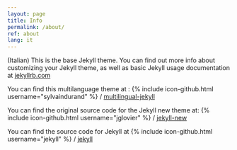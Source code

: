 ```yaml
---
layout: page
title: Info
permalink: /about/
ref: about
lang: it
---
```


(Italian)
This is the base Jekyll theme. You can find out more info about customizing your Jekyll theme, as well as basic Jekyll usage documentation at [jekyllrb.com](http://jekyllrb.com/)

You can find this multilanguage theme at :
{% include icon-github.html username="sylvaindurand" %} /
[multilingual-jekyll](https://github.com/sylvaindurand/multilingual-jekyll)

You can find the original source code for the Jekyll new theme at:
{% include icon-github.html username="jglovier" %} /
[jekyll-new](https://github.com/jglovier/jekyll-new)

You can find the source code for Jekyll at
{% include icon-github.html username="jekyll" %} /
[jekyll](https://github.com/jekyll/jekyll)
